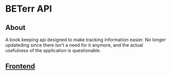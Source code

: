 # BETerr API
## About
A book keeping api designed to make tracking information easier. No longer updateding since there isn't a need for it anymore, and the actual usefulness of the application is questionable.

## [Frontend](https://github.com/Rmiverson/terr-app)
